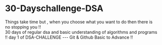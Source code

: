 # 30-Dayschallenge-DSA
Things take time but , when you choose what you want to do then there is no stopping you !!  
30 days of regular dsa and basic understanding of algorithms and programs !! 
day 1 of DSA-CHALLENGE --- Git & Github Basic to Advance !!
